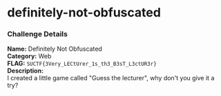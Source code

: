 # definitely-not-obfuscated

### Challenge Details

**Name:** Definitely Not Obfuscated   
**Category:** Web   
**FLAG:** `SUCTF{3Very_LECtUrer_1s_th3_B3sT_L3ctUR3r}`   
**Description:**   
I created a little game called "Guess the lecturer", why don't you give it a try?
